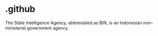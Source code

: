 # .github
The State Intelligence Agency, abbreviated as BIN, is an Indonesian non-ministerial government agency.
